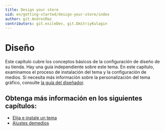 ```yaml
---
title: Design your store
uid: en/getting-started/design-your-store/index
author: git.AndreiMaz
contributors: git.exileDev, git.DmitriyKulagin
---
```


# Diseño

Este capítulo cubre los conceptos básicos de la configuración de diseño de su tienda. Hay una guía independiente sobre este tema. En este capítulo, examinamos el proceso de instalación del tema y la configuración de medios. Si necesita más información sobre la personalización del tema gráfico, consulte [la guía del diseñador](xref:en/developer/design/index).

## Obtenga más información en los siguientes capítulos:

- [Elija e instale un tema](xref:en/getting-started/design-your-store/choose-and-install-a-theme)
- [Ajustes demedios](xref:en/getting-started/design-your-store/media-settings)


